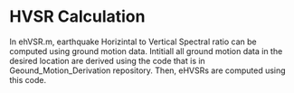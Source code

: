 # HVSR Calculation

In ehVSR.m, earthquake Horizintal to Vertical Spectral ratio can be computed using ground motion data. Intitiall all ground motion data in the desired location are derived using the code that is in Geound_Motion_Derivation repository. Then, eHVSRs are computed using this code.
